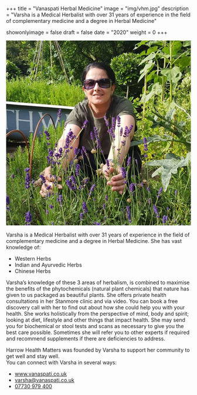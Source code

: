 +++
title = "Vanaspati Herbal Medicine"
image = "img/vhm.jpg"
description = "Varsha is a Medical Herbalist with over 31 years of experience in the field of complementary medicine and a degree in Herbal Medicine"

showonlyimage = false
draft = false
date = "2020"
weight = 0
+++

![](/img/vhm.jpg)

Varsha is a Medical Herbalist with over 31 years of experience in the field of complementary medicine and a degree in Herbal Medicine. She has vast knowledge of:

- Western Herbs
- Indian and Ayurvedic Herbs
- Chinese Herbs

Varsha’s knowledge of these 3 areas of herbalism, is combined to maximise the benefits of the phytochemicals (natural plant chemicals) that nature has given to us packaged as beautiful plants.
She offers private health consultations in her Stanmore clinic and via video.  You can book a free discovery call with her to find out about how she could help you with your health.  She works holistically from the perspective of mind, body and spirit; looking at diet, lifestyle and other things that impact health.  She may send you for biochemical or stool tests and scans as necessary to give you the best care possible.  Sometimes she will refer you to other experts if required and recommend supplements if there are deficiencies to address.  

Harrow Health Matters was founded by Varsha to support her community to get well and stay well.  
You can connect with Varsha in several ways:

- www.vanaspati.co.uk
- varsha@vanaspati.co.uk
- [07730 979 400](tel://+447730979400)
